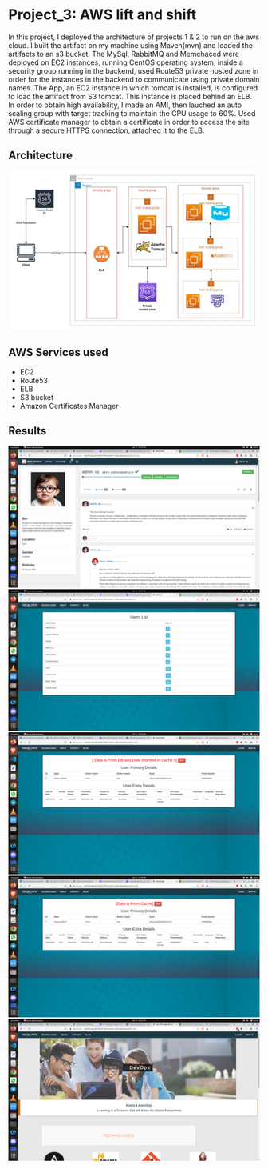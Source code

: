# Project_3: AWS lift and shift
In this project, I deployed the architecture of projects 1 & 2 to run on the aws cloud. I built the artifact on my machine using Maven(mvn) and loaded the artifacts to an s3 bucket. The MySql, RabbitMQ and Memchaced were deployed on EC2 instances, running CentOS operating system, inside a security group running in the backend, used Route53 private hosted zone in order for the instances in the backend to communicate using private domain names. The App, an EC2 instance in which tomcat is installed, is configured to load the artifact from S3 tomcat. This instance is placed behind an ELB. In order to obtain high availability, I made an AMI, then lauched an auto scaling group with target tracking to maintain the CPU usage to 60%. Used AWS certificate manager to obtain a certificate in order to access the site through a secure HTTPS connection, attached it to the ELB.

## Architecture
 ![AWS architecture](https://github.com/Ndzenyuy/project-3_Aws_lift_and_shift/blob/main/images/vproject_AWS.jpg)

 ## AWS Services used
   - EC2
   - Route53
   - ELB
   - S3 bucket
   - Amazon Certificates Manager

## Results
![](https://github.com/Ndzenyuy/project-3_Aws_lift_and_shift/blob/main/images/Screenshot%20from%202023-07-13%2012-33-33.png)
![](https://github.com/Ndzenyuy/project-3_Aws_lift_and_shift/blob/main/images/Screenshot%20from%202023-07-13%2012-34-21.png)
![](https://github.com/Ndzenyuy/project-3_Aws_lift_and_shift/blob/main/images/Screenshot%20from%202023-07-13%2012-34-45.png)
![](https://github.com/Ndzenyuy/project-3_Aws_lift_and_shift/blob/main/images/Screenshot%20from%202023-07-13%2012-34-54.png)
![](https://github.com/Ndzenyuy/project-3_Aws_lift_and_shift/blob/main/images/Screenshot%20from%202023-07-13%2012-35-57.png)
